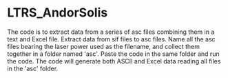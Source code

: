 # LTRS_AndorSolis
The code is to extract data from a series of asc files combining them in a text and Excel file.
Extract data from sif files to asc files. Name all the asc files bearing the laser power used as the filename, and collect them together in a folder named 'asc'. 
Paste the code in the same folder and run the code. The code will generate both ASCII and Excel data reading all files in the 'asc' folder. 
